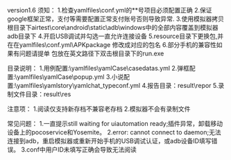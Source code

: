 version1.6
须知：
1.检查yamlfiles\conf.yml的**号项目必须配置正确
2.保证google框架正常，支付等需要配置正常支付账号否则导致异常.
3.使用模拟器拷贝根目录下airtest\core\android\static\adb\windows中的全部内容覆盖到模拟器adb目录下
4.开启USB调试并勾选一直允许连接设备
5.resource目录下更换包,并在在yamlfiles\conf.yml\APKpackage 修改成对应的包名
6.部分手机的兼容性如果有问题请提单
包放在英文路径下双击根目录下的run.exe

目录说明：
1.用例配置:\yamlfiles\yamlCase\casedatas.yml
2.弹框配置:\yamlfiles\yamlCase\popup.yml
3.小说配置:\yamlfiles\yamlstory\yamlchat_typeconf.yml
4.报告目录：result\repor
5.录制文件目录：result\res

注意项：
1.阅读仅支持新存档不兼容老存档
2.模拟器不会有录制文件

常见问题：
1.一直提示still waiting for uiautomation ready;插件异常，卸载移动设备上的pocoservice和Yosemite。
2.error: cannot connect to daemon;无法连接到adb，重启模拟器或重新开始手机的USB调试认证，或adb设备ID填写错误。
3.conf中用户ID未填写正确会导致无法阅读